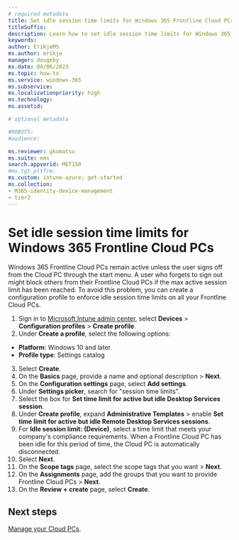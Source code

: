 ```yaml
---
# required metadata
title: Set idle session time limits for Windows 365 Frontline Cloud PCs
titleSuffix:
description: Learn how to set idle session time limits for Windows 365 Frontline Cloud PCs
keywords:
author: ErikjeMS  
ms.author: erikje
manager: dougeby
ms.date: 04/06/2023
ms.topic: how-to
ms.service: windows-365
ms.subservice: 
ms.localizationpriority: high
ms.technology:
ms.assetid: 

# optional metadata

#ROBOTS:
#audience:

ms.reviewer: gkomatsu
ms.suite: ems
search.appverid: MET150
#ms.tgt_pltfrm:
ms.custom: intune-azure; get-started
ms.collection:
- M365-identity-device-management
- tier2
---
```


# Set idle session time limits for Windows 365 Frontline Cloud PCs

Windows 365 Frontline Cloud PCs remain active unless the user signs off from the Cloud PC through the start menu. A user who forgets to sign out might block others from their Frontline Cloud PCs if the max active session limit has been reached. To avoid this problem, you can create a configuration profile to enforce idle session time limits on all your Frontline Cloud PCs.

1. Sign in to [Microsoft Intune admin center](https://go.microsoft.com/fwlink/?linkid=2109431), select **Devices** > **Configuration profiles** > **Create profile**.
2. Under **Create a profile**, select the following options:

  - **Platform**: Windows 10 and later
  - **Profile type**: Settings catalog

3. Select **Create**.
4. On the **Basics** page, provide a name and optional description > **Next**.
5. On the **Configuration settings** page, select **Add settings**.
6. Under **Settings picker**, search for "session time limits".
7. Select the box for **Set time limit for active but idle Desktop Services session**.
8. Under **Create profile**, expand **Administrative Templates** > enable **Set time limit for active but idle Remote Desktop Services sessions**.
9. For **Idle session limit: (Device)**, select a time limit that meets your company's compliance requirements. When a Frontline Cloud PC has been idle for this period of time, the Cloud PC is automatically disconnected.
10. Select **Next**.
12. On the **Scope tags** page, select the scope tags that you want > **Next**.
13. On the **Assignments** page, add the groups that you want to provide Frontline Cloud PCs > **Next**.
14. On the **Review + create** page, select **Create**.

<!-- ########################## -->
## Next steps

[Manage your Cloud PCs](device-management-overview.md).
